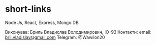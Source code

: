 # short-links
Node Js, React, Express, Mongo DB

Виконував: Бриль Владислав Володимирович, ІО-93
Контакти: 
email: bril.vladislav@gmail.com
Telegram: @Wawilon20
